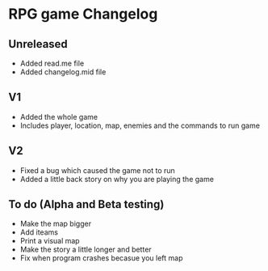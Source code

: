 # RPG game Changelog

## Unreleased
- Added read.me file
- Added changelog.mid file

## V1 
- Added the whole game 
- Includes player, location, map, enemies and the commands to run game

## V2
- Fixed a bug which caused the game not to run
- Added a little back story on why you are playing the game 

## To do (Alpha and Beta testing)
- Make the map bigger
- Add iteams
- Print a visual map
- Make the story a little longer and better
- Fix when program crashes becasue you left map
